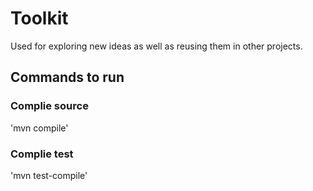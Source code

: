 # Toolkit
Used for exploring new ideas as well as reusing them in other projects.

## Commands to run
### Complie source
'mvn compile'

### Complie test 
'mvn test-compile'


